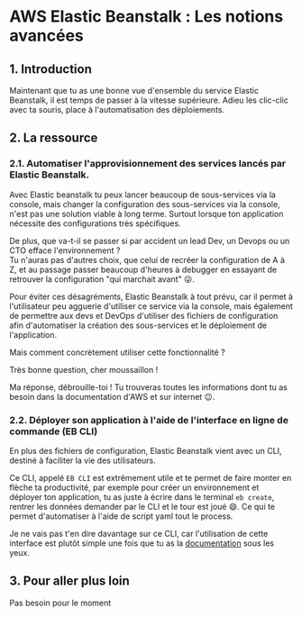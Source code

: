 # AWS Elastic Beanstalk : Les notions avancées

## 1. Introduction
Maintenant que tu as une bonne vue d'ensemble du service Elastic Beanstalk, il est temps de passer à la vitesse supérieure.
Adieu les clic-clic avec ta souris, place à l'automatisation des déploiements.

## 2. La ressource
### 2.1. Automatiser l'approvisionnement des services lancés par Elastic Beanstalk.
Avec Elastic beanstalk tu peux lancer beaucoup de sous-services via la console, 
mais changer la configuration des sous-services via la console, n'est pas une solution viable à long terme.
Surtout lorsque ton application nécessite des configurations très spécifiques.

De plus, que va-t-il se passer si par accident un lead Dev, un Devops ou un CTO efface l'environnement ?  
Tu n'auras pas d'autres choix, que celui de recréer la configuration de A à Z,
et au passage passer beaucoup d'heures à debugger en essayant de retrouver la configuration "qui marchait avant" 😜.

Pour éviter ces désagréments, Elastic Beanstalk à tout prévu, car il permet à l'utilisateur peu agguerie d'utiliser ce service via la console, 
mais également de permettre aux devs et DevOps d'utiliser des fichiers de configuration afin d'automatiser la création des sous-services et le déploiement de l'application.

Mais comment concrètement utiliser cette fonctionnalité ?

Très bonne question, cher moussaillon ! 

Ma réponse, débrouille-toi ! 
Tu trouveras toutes les informations dont tu as besoin dans la documentation d'AWS et sur internet 😉.


### 2.2. Déployer son application à l'aide de l'interface en ligne de commande (EB CLI)
En plus des fichiers de configuration, Elastic Beanstalk vient avec un CLI, destiné à faciliter la vie des utilisateurs.

Ce CLI, appelé `EB CLI` est extrêmement utile et te permet de faire monter en flèche ta productivité, 
par exemple pour créer un environnement et déployer ton application, 
tu as juste à écrire dans le terminal `eb create`, 
rentrer les données demander par le CLI et le tour est joué 😄.
Ce qui te permet d'automatiser à l'aide de script yaml tout le process.

Je ne vais pas t'en dire davantage sur ce CLI, car l'utilisation de cette interface est plutôt simple une fois que tu as la [documentation](https://docs.aws.amazon.com/elasticbeanstalk/latest/dg/eb-cli3-install.html) sous les yeux.


## 3. Pour aller plus loin
Pas besoin pour le moment
